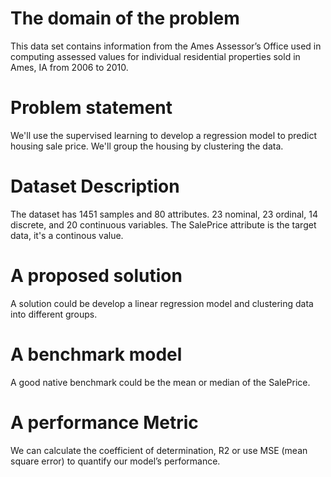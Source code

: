 #
# The domain of the problem
This data set contains information from the Ames Assessor’s Office used in computing assessed values for individual residential properties sold in Ames, IA from 2006 to 2010.

# Problem statement
We'll use the supervised learning to develop a regression model to predict housing sale price. We'll group the housing by clustering the data.

# Dataset Description
The dataset has 1451 samples and 80 attributes. 23 nominal, 23 ordinal, 14 discrete, and 20 continuous variables. The SalePrice attribute is the target data, it's a continous value.

# A proposed solution
A solution could be develop a linear regression model and clustering data into different groups.

# A benchmark model
A good native benchmark could be the mean or median of the SalePrice.

# A performance Metric
We can calculate the coefficient of determination, R2 or use MSE (mean square error) to quantify our model’s performance.
